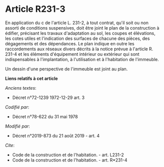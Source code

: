 # Article R231-3

En application du c de l'article L. 231-2, à tout contrat, qu'il soit ou non assorti de conditions suspensives, doit être
joint le plan de la construction à édifier, précisant les travaux d'adaptation au sol, les coupes et élévations, les cotes
utiles et l'indication des surfaces de chacune des pièces, des dégagements et des dépendances. Le plan indique en outre les
raccordements aux réseaux divers décrits à la notice prévue à l'article R. 231-4 et les éléments d'équipement intérieur ou
extérieur qui sont indispensables à l'implantation, à l'utilisation et à l'habitation de l'immeuble. 

Un dessin d'une perspective de l'immeuble est joint au plan.

**Liens relatifs à cet article**

_Anciens textes_:

  - Décret n°72-1239 1972-12-29 art. 3

_Codifié par_:

  - Décret n°78-622 du 31 mai 1978

_Modifié par_:

  - Décret n°2019-873 du 21 août 2019 - art. 4

_Cite_:

  - Code de la construction et de l'habitation. - art. L231-2
  - Code de la construction et de l'habitation. - art. R*231-4
